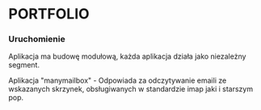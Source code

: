 # PORTFOLIO

### Uruchomienie

Aplikacja ma budowę modułową, każda aplikacja działa jako niezależny segment.

Aplikacja "manymailbox" - Odpowiada za odczytywanie emaili ze wskazanych skrzynek, obsługiwanych w standardzie imap jaki i starszym pop.
